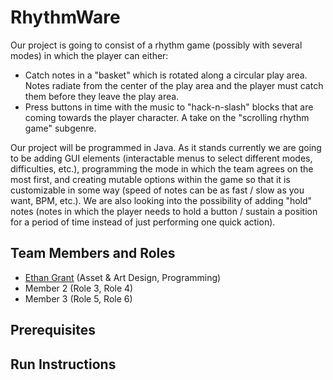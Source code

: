 # RhythmWare

Our project is going to consist of a rhythm game (possibly with several modes) in which the player can either:
* Catch notes in a "basket" which is rotated along a circular play area. Notes radiate from the center of the play area and the player must catch them before they leave the play area.
* Press buttons in time with the music to "hack-n-slash" blocks that are coming towards the player character. A take on the "scrolling rhythm game" subgenre.

Our project will be programmed in Java. As it stands currently we are going to be adding GUI elements (interactable menus to select different modes, difficulties, etc.), programming the mode in which the team agrees on the most first, and creating mutable options within the game so that it is customizable in some way (speed of notes can be as fast / slow as you want, BPM, etc.). We are also looking into the possibility of adding "hold" notes (notes in which the player needs to hold a button / sustain a position for a period of time instead of just performing one quick action).

## Team Members and Roles

* [Ethan Grant](https://github.com/EthanGrant1/CIS350-HW2-Grant/tree/main) (Asset & Art Design, Programming)
* Member 2 (Role 3, Role 4)
* Member 3 (Role 5, Role 6)

## Prerequisites

## Run Instructions
